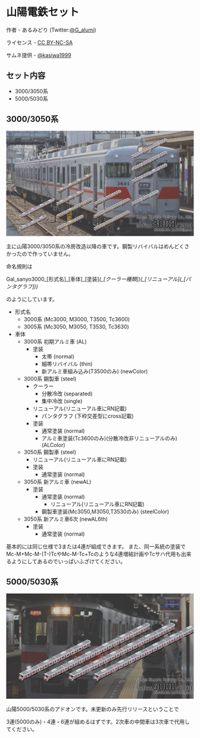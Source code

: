 # 山陽電鉄セット
作者 - あるみどり (Twitter:[@G_alumi](https://twitter.com/G_alumi))

ライセンス - [CC BY-NC-SA](https://creativecommons.org/licenses/by-nc-sa/4.0/deed.ja)

サムネ提供 - [@kasiwa1999](https://twitter.com/kasiwa1999) 
## セット内容
- 3000/3050系
- 5000/5030系

## 3000/3050系
![サムネ3000](3000/サムネ3000.png)

主に山陽3000/3050系の冷房改造以降の車です。鋼製リバイバルはめんどくさかったので作っていません。

命名規則は

Gal_sanyo3000_[形式名]\_[車体]\_[塗装]_(\_[クーラー種類])(\_[リニューアル]\(\_[パンタグラフ]))_

のようにしています。

- 形式名
  - 3000系 (Mc3000, M3000, T3500, Tc3600)
  - 3005系 (Mc3050, M3050, T3530, Tc3630)
- 車体
  - 3000系 初期アルミ車 (AL)
    - 塗装
      - 太帯 (normal)
	  - 細帯リバイバル (thin)
	  - 新アルミ車組み込み(T3500のみ) (newColor)
  - 3000系 鋼製車 (steel)
    - クーラー
	  - 分散冷改 (separated)
	  - 集中冷改 (single)
	- リニューアル(リニューアル車にRN記載)
	  - パンタグラフ (下枠交差型にcross記載)
	- 塗装
      - 通常塗装 (normal)
	  - アルミ車塗装(Tc3600のみ)(分散冷改非リニューアルのみ) (ALColor)
  - 3050系 鋼製車 (steel)
	- リニューアル(リニューアル車にRN記載)
	- 塗装
      - 通常塗装 (normal)
  - 3050系 新アルミ車 (newAL)
    - 塗装
	  - 通常塗装 (normal)
	    - リニューアル(リニューアル車にRN記載)
	  - 鋼製車塗装(Mc3050,M3050,T3530のみ) (steelColor)
  - 3050系 新アルミ車6次 (newAL6th)
    - 塗装
	  - 通常塗装 (normal)

基本的には同じ仕様で3または4連が組成できます。
また、同一系統の塗装でMc-M+Mc-M-(T-)TcやMc-M-Tc+Tcのような4連増結計画やTcサハ代用も出来るようにしてあるのでいっぱいふざけてください。

## 5000/5030系
![サムネ5000](5000/サムネ5000.png)

山陽5000/5030系のアドオンです。未更新のみ先行リリースということで

3連(5000のみ)・4連・6連が組めるはずです。2次車の中間車は3次車で代用してください。